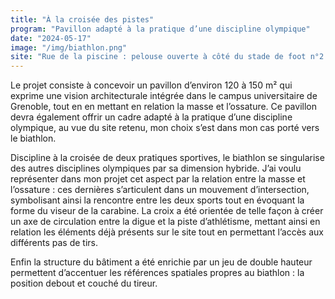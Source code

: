 ```yaml
---
title: "À la croisée des pistes"
program: "Pavillon adapté à la pratique d’une discipline olympique"
date: "2024-05-17"
image: "/img/biathlon.png"
site: "Rue de la piscine : pelouse ouverte à côté du stade de foot n°2 et de l’anneau d’athlétisme, le long des berges de l’Isère, à l’est du campus universitaire de Grenoble"
---
```

Le projet consiste à concevoir un pavillon d’environ 120 à 150 m² qui exprime une vision architecturale intégrée dans le campus universitaire de Grenoble, tout en en mettant en relation la masse et l’ossature. Ce pavillon devra également offrir un cadre adapté à la pratique d’une discipline olympique, au vue du site retenu, mon choix s’est dans mon cas porté vers le biathlon. 

Discipline à la croisée de deux pratiques sportives, le biathlon se singularise des autres disciplines olympiques par sa dimension hybride. J’ai voulu représenter dans mon projet cet aspect par la relation entre la masse et l’ossature : ces dernières s’articulent dans un mouvement d’intersection, symbolisant ainsi la rencontre entre les deux sports tout en évoquant la forme du viseur de la carabine. La croix a été orientée de telle façon à créer un axe de circulation entre la digue et la piste d’athlétisme, mettant ainsi en relation les éléments déjà présents sur le site tout en permettant l’accès aux différents pas de tirs. 

Enfin la structure du bâtiment a été enrichie par un jeu de double hauteur permettent d’accentuer les références spatiales propres au biathlon : la position debout et couché du tireur.